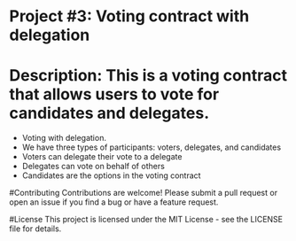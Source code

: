 # Project #3:  Voting contract with delegation

# Description: This is a voting contract that allows users to vote for candidates and delegates.

- Voting with delegation.
- We have three types of participants: voters, delegates, and candidates
- Voters can delegate their vote to a delegate
- Delegates can vote on behalf of others
- Candidates are the options in the voting contract


#Contributing
Contributions are welcome! Please submit a pull request or open an issue if you find a bug or have a feature request.

#License
This project is licensed under the MIT License - see the LICENSE file for details.